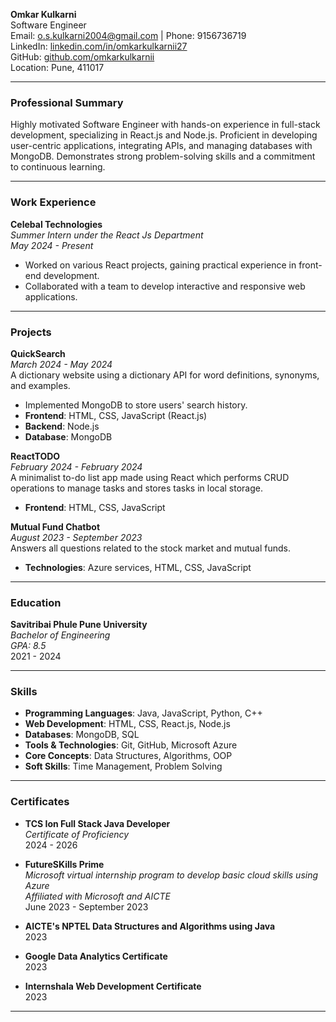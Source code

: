 
**Omkar Kulkarni**  
Software Engineer  
Email: o.s.kulkarni2004@gmail.com | Phone: 9156736719  
LinkedIn: [linkedin.com/in/omkarkulkarnii27](https://www.linkedin.com/in/omkarkulkarnii27)  
GitHub: [github.com/omkarkulkarnii](https://www.github.com/omkarkulkarnii)  
Location: Pune, 411017

---

### Professional Summary
Highly motivated Software Engineer with hands-on experience in full-stack development, specializing in React.js and Node.js. Proficient in developing user-centric applications, integrating APIs, and managing databases with MongoDB. Demonstrates strong problem-solving skills and a commitment to continuous learning.

---

### Work Experience

**Celebal Technologies**  
*Summer Intern under the React Js Department*  
*May 2024 - Present*  
- Worked on various React projects, gaining practical experience in front-end development.
- Collaborated with a team to develop interactive and responsive web applications.

---

### Projects

**QuickSearch**  
*March 2024 - May 2024*  
A dictionary website using a dictionary API for word definitions, synonyms, and examples.  
- Implemented MongoDB to store users' search history.
- **Frontend**: HTML, CSS, JavaScript (React.js)
- **Backend**: Node.js
- **Database**: MongoDB

**ReactTODO**  
*February 2024 - February 2024*  
A minimalist to-do list app made using React which performs CRUD operations to manage tasks and stores tasks in local storage.  
- **Frontend**: HTML, CSS, JavaScript

**Mutual Fund Chatbot**  
*August 2023 - September 2023*  
Answers all questions related to the stock market and mutual funds.  
- **Technologies**: Azure services, HTML, CSS, JavaScript

---

### Education

**Savitribai Phule Pune University**  
*Bachelor of Engineering*  
*GPA: 8.5*  
2021 - 2024

---

### Skills
- **Programming Languages**: Java, JavaScript, Python, C++
- **Web Development**: HTML, CSS, React.js, Node.js
- **Databases**: MongoDB, SQL
- **Tools & Technologies**: Git, GitHub, Microsoft Azure
- **Core Concepts**: Data Structures, Algorithms, OOP
- **Soft Skills**: Time Management, Problem Solving

---

### Certificates
- **TCS Ion Full Stack Java Developer**  
  *Certificate of Proficiency*  
  2024 - 2026

- **FutureSKills Prime**  
  *Microsoft virtual internship program to develop basic cloud skills using Azure*  
  *Affiliated with Microsoft and AICTE*  
  June 2023 - September 2023

- **AICTE's NPTEL Data Structures and Algorithms using Java**  
  2023

- **Google Data Analytics Certificate**  
  2023

- **Internshala Web Development Certificate**  
  2023

---

